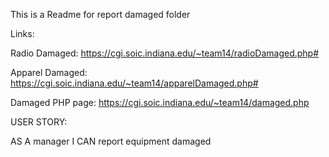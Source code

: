 This is a Readme for report damaged folder

Links:

Radio Damaged: https://cgi.soic.indiana.edu/~team14/radioDamaged.php#

Apparel Damaged: https://cgi.soic.indiana.edu/~team14/apparelDamaged.php#

Damaged PHP page: https://cgi.soic.indiana.edu/~team14/damaged.php

USER STORY:

AS A manager
I CAN report equipment damaged
